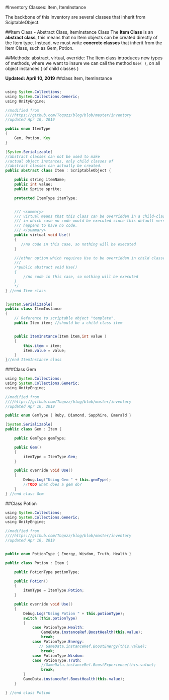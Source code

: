 #Inventory Classes:  Item, ItemInstance

The backbone of this Inventory are several classes that inherit from SciptableObject.

##Item Class - Abstract Class, ItemInstance Class
The **Item Class** is an **abstract class**, this means that no Item objects can be created directly of the Item type.  Instead, we must write **concrete classes** that inherit from the Item Class, such as Gem, Potion.  

##Methods:  abstract, virtual, override:
The Item class introduces new types of methods, where we want to insure we can call the method `Use( )`, on all object instances ( of child classes )

**Updated: April 10, 2019**
##class Item, ItemInstance
```java

using System.Collections;
using System.Collections.Generic;
using UnityEngine;

//modified from
////https://github.com/Toqozz/blog/blob/master/inventory
//updated Apr 10, 2019

public enum ItemType
{
    Gem, Potion, Key
}

[System.Serializable]
//abstract classes can not be used to make 
//actual object instances, only child classes of 
//abstract classes can actually be created.
public abstract class Item : ScriptableObject {

    public string itemName;
    public int value;
    public Sprite sprite;

    protected ItemType itemType;


    /// <summary>
    /// virtual means that this class can be overridden in a child-class, but it is not required
    /// in which case no code would be executed since this default version of the method 
    /// happens to have no code.
    /// </summary>
    public virtual void Use() 
    {
       //no code in this case, so nothing will be executed
    }

    ///other option which requires Use to be overridden in child classes
    /// 
    /*public abstract void Use()
    {
        //no code in this case, so nothing will be executed
    }
    */
} //end Item class


[System.Serializable]
public class ItemInstance 
{
    // Reference to scriptable object "template".
    public Item item; //should be a child class item


    public ItemInstance(Item item,int value ) 
    {
        this.item = item;
        item.value = value;
    }
}//end ItemInstance class


```

###Class Gem

```java
using System.Collections;
using System.Collections.Generic;
using UnityEngine;

//modified from
////https://github.com/Toqozz/blog/blob/master/inventory
//updated Apr 10, 2019

public enum GemType { Ruby, Diamond, Sapphire, Emerald }

[System.Serializable]
public class Gem : Item {

    public GemType gemType;

    public Gem()
    {
        itemType = ItemType.Gem;
    }

    public override void Use()
    {
        Debug.Log("Using Gem " + this.gemType);
        //TODO what does a gem do?
    }
} //end class Gem

```

##Class Potion


```java
using System.Collections;
using System.Collections.Generic;
using UnityEngine;

//modified from
////https://github.com/Toqozz/blog/blob/master/inventory
//updated Apr 10, 2019


public enum PotionType { Energy, Wisdom, Truth, Health }

public class Potion : Item {

    public PotionType potionType;

    public Potion()
    {
        itemType = ItemType.Potion;
    }

    public override void Use()
    {
        Debug.Log("Using Potion " + this.potionType);
        switch (this.potionType)
        {
            case PotionType.Health:
                GameData.instanceRef.BoostHealth(this.value);
                break;
            case PotionType.Energy:
               // GameData.instanceRef.BoostEnergy(this.value);
                break;
            case PotionType.Wisdom:
            case PotionType.Truth:
                //GameData.instanceRef.BoostExperience(this.value);
                break;
        }
        GameData.instanceRef.BoostHealth(this.value);
    }

} //end class Potion

```



